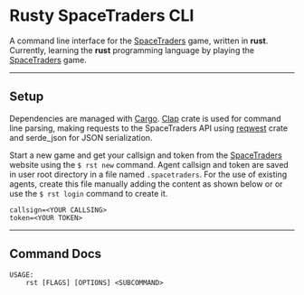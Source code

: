# Rusty SpaceTraders CLI

A command line interface for the [SpaceTraders](https://spacetraders.io/) game, written in **rust**.
Currently, learning the **rust** programming language by playing the [SpaceTraders](https://spacetraders.io/) game.

---

## Setup

Dependencies are managed with [Cargo](https://doc.rust-lang.org/cargo/). [Clap](https://docs.rs/clap/latest/clap/index.html) crate is used for command line parsing, making requests to the SpaceTraders API using [reqwest](https://docs.rs/reqwest/latest/reqwest/#) crate and serde_json for JSON serialization.

Start a new game and get your callsign and token from the [SpaceTraders](https://spacetraders.io/) website using the `$ rst new` command.
Agent callsign and token are saved in user root directory in a file named `.spacetraders`. For the use of existing agents, create this file manually adding the content as shown below or or use the `$ rst login` command to create it.

```
callsign=<YOUR CALLSING>
token=<YOUR TOKEN>
```

---

## Command Docs

```
USAGE:
    rst [FLAGS] [OPTIONS] <SUBCOMMAND>
```